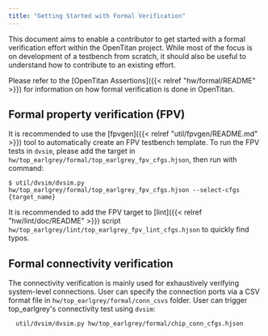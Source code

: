 ```yaml
---
title: "Getting Started with Formal Verification"
---
```


This document aims to enable a contributor to get started with a formal verification effort within the OpenTitan project.
While most of the focus is on development of a testbench from scratch, it should also be useful to understand how to contribute to an existing effort.

Please refer to the [OpenTitan Assertions]({{< relref "hw/formal/README" >}}) for information on how formal verification is done in OpenTitan.

## Formal property verification (FPV)

It is recommended to use the [fpvgen]({{< relref "util/fpvgen/README.md" >}}) tool to automatically create an FPV testbench template.
To run the FPV tests in `dvsim`, please add the target in `hw/top_earlgrey/formal/top_earlgrey_fpv_cfgs.hjson`, then run with command:
```console
$ util/dvsim/dvsim.py hw/top_earlgrey/formal/top_earlgrey_fpv_cfgs.hjson --select-cfgs {target_name}
```
It is recommended to add the FPV target to [lint]({{< relref "hw/lint/doc/README" >}}) script `hw/top_earlgrey/lint/top_earlgrey_fpv_lint_cfgs.hjson` to quickly find typos.

## Formal connectivity verification

The connectivity verification is mainly used for exhaustively verifying system-level connections.
User can specify the connection ports via a CSV format file in `hw/top_earlgrey/formal/conn_csvs` folder.
User can trigger top_earlgrey's connectivity test using `dvsim`:
```
  util/dvsim/dvsim.py hw/top_earlgrey/formal/chip_conn_cfgs.hjson
```
